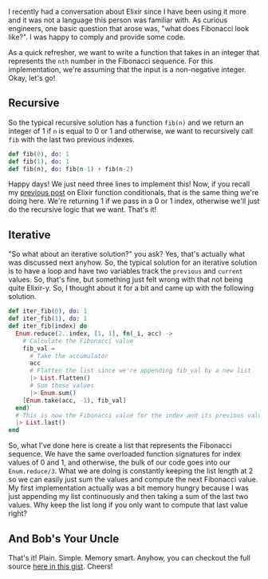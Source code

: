 I recently had a conversation about Elixir since I have been using it more and it was not a language this person was familiar with. As curious engineers, one basic question that arose was, "what does Fibonacci look like?". I was happy to comply and provide some code.

As a quick refresher, we want to write a function that takes in an integer that represents the `nth` number in the Fibonacci sequence. For this implementation, we're assuming that the input is a non-negative integer. Okay, let's go!

## Recursive

So the typical recursive solution has a function `fib(n)` and we return an integer of 1 if `n` is equal to 0 or 1 and otherwise, we want to recursively call `fib` with the last two previous indexes.

```elixir
def fib(0), do: 1
def fib(1), do: 1
def fib(n), do: fib(n-1) + fib(n-2)
```

Happy days! We just need three lines to implement this! Now, if you recall my [previous post](/2017/03/14/elixir-conditionals-with-function-signatures.html) on Elixir function conditionals, that is the same thing we're doing here. We're returning 1 if we pass in a 0 or 1 index, otherwise we'll just do the recursive logic that we want. That's it!

## Iterative

"So what about an iterative solution?" you ask? Yes, that's actually what was discussed next anyhow. So, the typical solution for an iterative solution is to have a loop and have two variables track the `previous` and `current` values. So, that's fine, but something just felt wrong with that not being quite Elixir-y. So, I thought about it for a bit and came up with the following solution.

```elixir
def iter_fib(0), do: 1
def iter_fib(1), do: 1
def iter_fib(index) do
  Enum.reduce(2..index, [1, 1], fn(_i, acc) ->
    # Calculate the Fibonacci value
    fib_val =
      # Take the accumulator
      acc
      # Flatten the list since we're appending fib_val by a new list
      |> List.flatten()
      # Sum those values
      |> Enum.sum()
    [Enum.take(acc, -1), fib_val]
  end)
  # This is now the Fibonacci value for the index and its previous value, so just take the last value
  |> List.last()
end
```

So, what I've done here is create a list that represents the Fibonacci sequence. We have the same overloaded function signatures for index values of 0 and 1, and otherwise, the bulk of our code goes into our `Enum.reduce/3`. What we are doing is constantly keeping the list length at 2 so we can easily just sum the values and compute the next Fibonacci value. My first implementation actually was a bit memory hungry because I was just appending my list continuously and then taking a sum of the last two values. Why keep the list long if you only want to compute that last value right?

## And Bob's Your Uncle

That's it! Plain. Simple. Memory smart. Anyhow, you can checkout the full source [here in this gist](https://gist.github.com/drincruz/7700681371eff71da8da706cf998dc85). Cheers!

